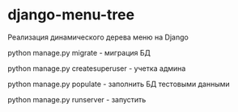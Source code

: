 # django-menu-tree
Реализация динамического дерева меню на Django

python manage.py migrate - миграция БД

python manage.py createsuperuser - учетка админа

python manage.py populate - заполнить БД тестовыми данными

python manage.py runserver - запустить
